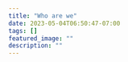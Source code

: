 ```yaml
---
title: "Who are we"
date: 2023-05-04T06:50:47-07:00
tags: []
featured_image: ""
description: ""
---
```

